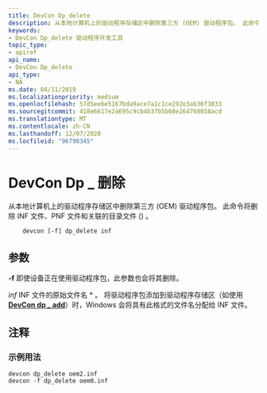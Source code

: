 ```yaml
---
title: DevCon Dp_delete
description: 从本地计算机上的驱动程序存储区中删除第三方 (OEM) 驱动程序包。 此命令将删除 INF 文件、PNF 文件和关联的目录文件 () 。
keywords:
- DevCon Dp_delete 驱动程序开发工具
topic_type:
- apiref
api_name:
- DevCon Dp_delete
api_type:
- NA
ms.date: 04/11/2019
ms.localizationpriority: medium
ms.openlocfilehash: 57d5ee6e5167bda9ace7a1c1ce292e3ab36f3833
ms.sourcegitcommit: 418e6617e2a695c9cb4b37b5b60e264760858acd
ms.translationtype: MT
ms.contentlocale: zh-CN
ms.lasthandoff: 12/07/2020
ms.locfileid: "96798345"
---
```

# <a name="devcon-dp_delete"></a>DevCon Dp \_ 删除

从本地计算机上的驱动程序存储区中删除第三方 (OEM) 驱动程序包。 此命令将删除 INF 文件、PNF 文件和关联的目录文件 () 。

```command
    devcon [-f] dp_delete inf
```

## <a name="parameters"></a>参数

**-f** 即使设备正在使用驱动程序包，此参数也会将其删除。

*inf* INF 文件的原始文件名 \* 。 将驱动程序包添加到驱动程序存储区（如使用 [**DevCon dp \_ add**](devcon-dp-add.md)）时，Windows 会将具有此格式的文件名分配给 INF 文件。

## <a name="comments"></a>注释

### <a name="sample-usage"></a>示例用法

```command
devcon dp_delete oem2.inf
devcon -f dp_delete oem0.inf
```
